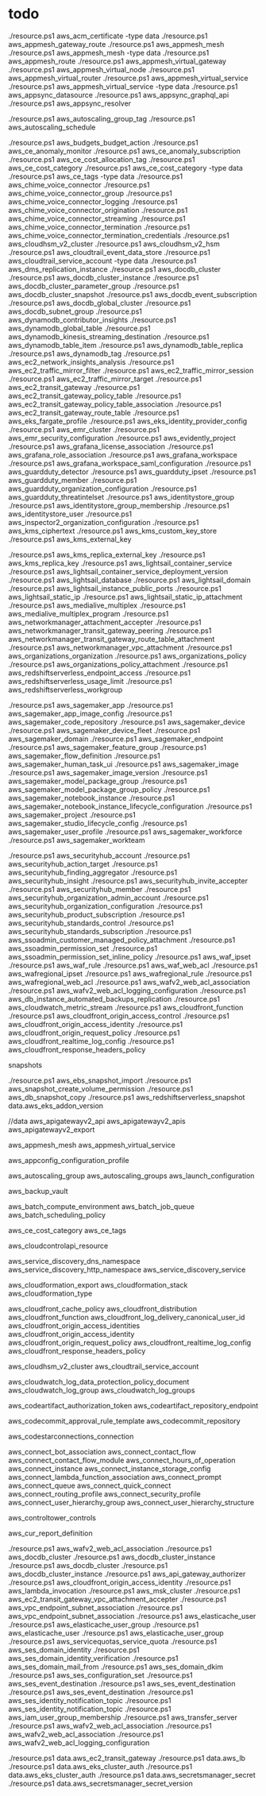 # todo

./resource.ps1 aws_acm_certificate -type data
./resource.ps1 aws_appmesh_gateway_route
./resource.ps1 aws_appmesh_mesh
./resource.ps1 aws_appmesh_mesh -type data
./resource.ps1 aws_appmesh_route
./resource.ps1 aws_appmesh_virtual_gateway
./resource.ps1 aws_appmesh_virtual_node
./resource.ps1 aws_appmesh_virtual_router
./resource.ps1 aws_appmesh_virtual_service
./resource.ps1 aws_appmesh_virtual_service -type data
./resource.ps1 aws_appsync_datasource
./resource.ps1 aws_appsync_graphql_api
./resource.ps1 aws_appsync_resolver

./resource.ps1 aws_autoscaling_group_tag
./resource.ps1 aws_autoscaling_schedule

./resource.ps1 aws_budgets_budget_action
./resource.ps1 aws_ce_anomaly_monitor
./resource.ps1 aws_ce_anomaly_subscription
./resource.ps1 aws_ce_cost_allocation_tag
./resource.ps1 aws_ce_cost_category
./resource.ps1 aws_ce_cost_category -type data
./resource.ps1 aws_ce_tags -type data
./resource.ps1 aws_chime_voice_connector
./resource.ps1 aws_chime_voice_connector_group
./resource.ps1 aws_chime_voice_connector_logging
./resource.ps1 aws_chime_voice_connector_origination
./resource.ps1 aws_chime_voice_connector_streaming
./resource.ps1 aws_chime_voice_connector_termination
./resource.ps1 aws_chime_voice_connector_termination_credentials
./resource.ps1 aws_cloudhsm_v2_cluster
./resource.ps1 aws_cloudhsm_v2_hsm
./resource.ps1 aws_cloudtrail_event_data_store
./resource.ps1 aws_cloudtrail_service_account -type data
./resource.ps1 aws_dms_replication_instance
./resource.ps1 aws_docdb_cluster
./resource.ps1 aws_docdb_cluster_instance
./resource.ps1 aws_docdb_cluster_parameter_group
./resource.ps1 aws_docdb_cluster_snapshot
./resource.ps1 aws_docdb_event_subscription
./resource.ps1 aws_docdb_global_cluster
./resource.ps1 aws_docdb_subnet_group
./resource.ps1 aws_dynamodb_contributor_insights
./resource.ps1 aws_dynamodb_global_table
./resource.ps1 aws_dynamodb_kinesis_streaming_destination
./resource.ps1 aws_dynamodb_table_item
./resource.ps1 aws_dynamodb_table_replica
./resource.ps1 aws_dynamodb_tag
./resource.ps1 aws_ec2_network_insights_analysis
./resource.ps1 aws_ec2_traffic_mirror_filter
./resource.ps1 aws_ec2_traffic_mirror_session
./resource.ps1 aws_ec2_traffic_mirror_target
./resource.ps1 aws_ec2_transit_gateway
./resource.ps1 aws_ec2_transit_gateway_policy_table
./resource.ps1 aws_ec2_transit_gateway_policy_table_association
./resource.ps1 aws_ec2_transit_gateway_route_table
./resource.ps1 aws_eks_fargate_profile
./resource.ps1 aws_eks_identity_provider_config
./resource.ps1 aws_emr_cluster
./resource.ps1 aws_emr_security_configuration
./resource.ps1 aws_evidently_project
./resource.ps1 aws_grafana_license_association
./resource.ps1 aws_grafana_role_association
./resource.ps1 aws_grafana_workspace
./resource.ps1 aws_grafana_workspace_saml_configuration
./resource.ps1 aws_guardduty_detector
./resource.ps1 aws_guardduty_ipset
./resource.ps1 aws_guardduty_member
./resource.ps1 aws_guardduty_organization_configuration
./resource.ps1 aws_guardduty_threatintelset
./resource.ps1 aws_identitystore_group
./resource.ps1 aws_identitystore_group_membership
./resource.ps1 aws_identitystore_user
./resource.ps1 aws_inspector2_organization_configuration
./resource.ps1 aws_kms_ciphertext
./resource.ps1 aws_kms_custom_key_store
./resource.ps1 aws_kms_external_key

./resource.ps1 aws_kms_replica_external_key
./resource.ps1 aws_kms_replica_key
./resource.ps1 aws_lightsail_container_service
./resource.ps1 aws_lightsail_container_service_deployment_version
./resource.ps1 aws_lightsail_database
./resource.ps1 aws_lightsail_domain
./resource.ps1 aws_lightsail_instance_public_ports
./resource.ps1 aws_lightsail_static_ip
./resource.ps1 aws_lightsail_static_ip_attachment
./resource.ps1 aws_medialive_multiplex
./resource.ps1 aws_medialive_multiplex_program
./resource.ps1 aws_networkmanager_attachment_accepter
./resource.ps1 aws_networkmanager_transit_gateway_peering
./resource.ps1 aws_networkmanager_transit_gateway_route_table_attachment
./resource.ps1 aws_networkmanager_vpc_attachment
./resource.ps1 aws_organizations_organization
./resource.ps1 aws_organizations_policy
./resource.ps1 aws_organizations_policy_attachment
./resource.ps1 aws_redshiftserverless_endpoint_access
./resource.ps1 aws_redshiftserverless_usage_limit
./resource.ps1 aws_redshiftserverless_workgroup

./resource.ps1 aws_sagemaker_app
./resource.ps1 aws_sagemaker_app_image_config
./resource.ps1 aws_sagemaker_code_repository
./resource.ps1 aws_sagemaker_device
./resource.ps1 aws_sagemaker_device_fleet
./resource.ps1 aws_sagemaker_domain
./resource.ps1 aws_sagemaker_endpoint
./resource.ps1 aws_sagemaker_feature_group
./resource.ps1 aws_sagemaker_flow_definition
./resource.ps1 aws_sagemaker_human_task_ui
./resource.ps1 aws_sagemaker_image
./resource.ps1 aws_sagemaker_image_version
./resource.ps1 aws_sagemaker_model_package_group
./resource.ps1 aws_sagemaker_model_package_group_policy
./resource.ps1 aws_sagemaker_notebook_instance
./resource.ps1 aws_sagemaker_notebook_instance_lifecycle_configuration
./resource.ps1 aws_sagemaker_project
./resource.ps1 aws_sagemaker_studio_lifecycle_config
./resource.ps1 aws_sagemaker_user_profile
./resource.ps1 aws_sagemaker_workforce
./resource.ps1 aws_sagemaker_workteam

./resource.ps1 aws_securityhub_account
./resource.ps1 aws_securityhub_action_target
./resource.ps1 aws_securityhub_finding_aggregator
./resource.ps1 aws_securityhub_insight
./resource.ps1 aws_securityhub_invite_accepter
./resource.ps1 aws_securityhub_member
./resource.ps1 aws_securityhub_organization_admin_account
./resource.ps1 aws_securityhub_organization_configuration
./resource.ps1 aws_securityhub_product_subscription
./resource.ps1 aws_securityhub_standards_control
./resource.ps1 aws_securityhub_standards_subscription
./resource.ps1 aws_ssoadmin_customer_managed_policy_attachment
./resource.ps1 aws_ssoadmin_permission_set
./resource.ps1 aws_ssoadmin_permission_set_inline_policy
./resource.ps1 aws_waf_ipset
./resource.ps1 aws_waf_rule
./resource.ps1 aws_waf_web_acl
./resource.ps1 aws_wafregional_ipset
./resource.ps1 aws_wafregional_rule
./resource.ps1 aws_wafregional_web_acl
./resource.ps1 aws_wafv2_web_acl_association
./resource.ps1 aws_wafv2_web_acl_logging_configuration
./resource.ps1 aws_db_instance_automated_backups_replication
./resource.ps1 aws_cloudwatch_metric_stream
./resource.ps1 aws_cloudfront_function
./resource.ps1 aws_cloudfront_origin_access_control
./resource.ps1 aws_cloudfront_origin_access_identity
./resource.ps1 aws_cloudfront_origin_request_policy
./resource.ps1 aws_cloudfront_realtime_log_config
./resource.ps1 aws_cloudfront_response_headers_policy

snapshots

./resource.ps1 aws_ebs_snapshot_import
./resource.ps1 aws_snapshot_create_volume_permission
./resource.ps1 aws_db_snapshot_copy
./resource.ps1 aws_redshiftserverless_snapshot
data.aws_eks_addon_version

//data
aws_apigatewayv2_api
aws_apigatewayv2_apis
aws_apigatewayv2_export

aws_appmesh_mesh
aws_appmesh_virtual_service

aws_appconfig_configuration_profile

aws_autoscaling_group
aws_autoscaling_groups
aws_launch_configuration

aws_backup_vault

aws_batch_compute_environment
aws_batch_job_queue
aws_batch_scheduling_policy

aws_ce_cost_category
aws_ce_tags

aws_cloudcontrolapi_resource

aws_service_discovery_dns_namespace
aws_service_discovery_http_namespace
aws_service_discovery_service

aws_cloudformation_export
aws_cloudformation_stack
aws_cloudformation_type

aws_cloudfront_cache_policy
aws_cloudfront_distribution
aws_cloudfront_function
aws_cloudfront_log_delivery_canonical_user_id
aws_cloudfront_origin_access_identities
aws_cloudfront_origin_access_identity
aws_cloudfront_origin_request_policy
aws_cloudfront_realtime_log_config
aws_cloudfront_response_headers_policy

aws_cloudhsm_v2_cluster
aws_cloudtrail_service_account

aws_cloudwatch_log_data_protection_policy_document
aws_cloudwatch_log_group
aws_cloudwatch_log_groups

aws_codeartifact_authorization_token
aws_codeartifact_repository_endpoint

aws_codecommit_approval_rule_template
aws_codecommit_repository

aws_codestarconnections_connection

aws_connect_bot_association
aws_connect_contact_flow
aws_connect_contact_flow_module
aws_connect_hours_of_operation
aws_connect_instance
aws_connect_instance_storage_config
aws_connect_lambda_function_association
aws_connect_prompt
aws_connect_queue
aws_connect_quick_connect
aws_connect_routing_profile
aws_connect_security_profile
aws_connect_user_hierarchy_group
aws_connect_user_hierarchy_structure

aws_controltower_controls

aws_cur_report_definition


./resource.ps1 aws_wafv2_web_acl_association 
./resource.ps1 aws_docdb_cluster 
./resource.ps1 aws_docdb_cluster_instance 
./resource.ps1 aws_docdb_cluster 
./resource.ps1 aws_docdb_cluster_instance
./resource.ps1 aws_api_gateway_authorizer 
./resource.ps1 aws_cloudfront_origin_access_identity 
./resource.ps1 aws_lambda_invocation 
./resource.ps1 aws_msk_cluster 
./resource.ps1 aws_ec2_transit_gateway_vpc_attachment_accepter 
./resource.ps1 aws_vpc_endpoint_subnet_association 
./resource.ps1 aws_vpc_endpoint_subnet_association 
./resource.ps1 aws_elasticache_user 
./resource.ps1 aws_elasticache_user_group 
./resource.ps1 aws_elasticache_user 
./resource.ps1 aws_elasticache_user_group 
./resource.ps1 aws_servicequotas_service_quota 
./resource.ps1 aws_ses_domain_identity 
./resource.ps1 aws_ses_domain_identity_verification 
./resource.ps1 aws_ses_domain_mail_from 
./resource.ps1 aws_ses_domain_dkim 
./resource.ps1 aws_ses_configuration_set 
./resource.ps1 aws_ses_event_destination 
./resource.ps1 aws_ses_event_destination 
./resource.ps1 aws_ses_event_destination 
./resource.ps1 aws_ses_identity_notification_topic 
./resource.ps1 aws_ses_identity_notification_topic 
./resource.ps1 aws_iam_user_group_membership 
./resource.ps1 aws_transfer_server 
./resource.ps1 aws_wafv2_web_acl_association 
./resource.ps1 aws_wafv2_web_acl_association 
./resource.ps1 aws_wafv2_web_acl_logging_configuration 


./resource.ps1 data.aws_ec2_transit_gateway 
./resource.ps1 data.aws_lb 
./resource.ps1 data.aws_eks_cluster_auth 
./resource.ps1 data.aws_eks_cluster_auth 
./resource.ps1 data.aws_secretsmanager_secret 
./resource.ps1 data.aws_secretsmanager_secret_version 
